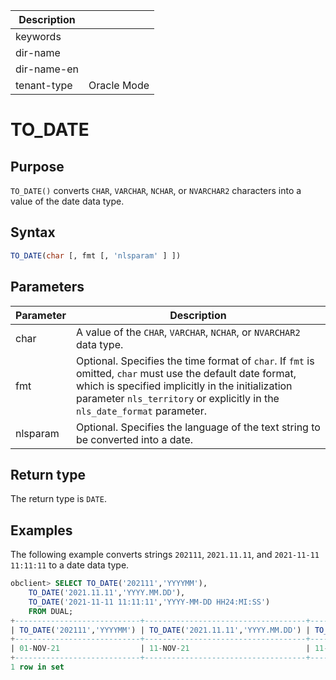 | Description   |                 |
|---------------|-----------------|
| keywords      |                 |
| dir-name      |                 |
| dir-name-en   |                 |
| tenant-type   | Oracle Mode     |

# TO_DATE

## Purpose

`TO_DATE()` converts `CHAR`, `VARCHAR`, `NCHAR`, or `NVARCHAR2` characters into a value of the date data type.

## Syntax

```sql
TO_DATE(char [, fmt [, 'nlsparam' ] ])
```

## Parameters

| Parameter | Description |
|----------|-------------------------------------------------------------------------------------------------------------------|
| char | A value of the `CHAR`, `VARCHAR`, `NCHAR`, or `NVARCHAR2` data type.  |
| fmt | Optional. Specifies the time format of `char`. If `fmt` is omitted, `char` must use the default date format, which is specified implicitly in the initialization parameter `nls_territory` or explicitly in the `nls_date_format` parameter.  |
| nlsparam | Optional. Specifies the language of the text string to be converted into a date.  |

## Return type

The return type is `DATE`.

## Examples

The following example converts strings `202111`, `2021.11.11`, and `2021-11-11 11:11:11` to a date data type.

```sql
obclient> SELECT TO_DATE('202111','YYYYMM'),
    TO_DATE('2021.11.11','YYYY.MM.DD'),
    TO_DATE('2021-11-11 11:11:11','YYYY-MM-DD HH24:MI:SS')
    FROM DUAL;
+----------------------------+------------------------------------+------------------------------------------------------+
| TO_DATE('202111','YYYYMM') | TO_DATE('2021.11.11','YYYY.MM.DD') | TO_DATE('2021-11-1111:11:11','YYYY-MM-DDHH24:MI:SS') |
+----------------------------+------------------------------------+------------------------------------------------------+
| 01-NOV-21                  | 11-NOV-21                          | 11-NOV-21                                            |
+----------------------------+------------------------------------+------------------------------------------------------+
1 row in set
```
